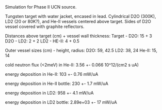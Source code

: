Simulation for Phase II UCN source.

Tungsten target with water jacket, encased in lead.
Cylindrical D2O (300K), LD2 (20 or 80K?), and He-II vessels centered above target.
Sides of D2O vessel covered with graphite reflectors.

Distances above target (cm) + vessel wall thickness:
Target - D2O: 15 + 3
D2O - LD2: 2 + 2
LD2 - HE-II: 4 + 0.5

Outer vessel sizes (cm) - height, radius:
D2O: 59, 42.5
LD2: 38, 24
He-II: 15, 14

cold neutron flux (<2meV) in He-II:
3.56 +- 0.066 10^12/(cm2 s uA)

energy deposition in He-II:
103 +- 0.76 mW/uA

energy deposition in He-II bottle:
230 +- 1.7 mW/uA

energy deposition in LD2:
958 +- 4.1 mW/uA

energy deposition in LD2 bottle:
2.89e+03 +- 17 mW/uA

